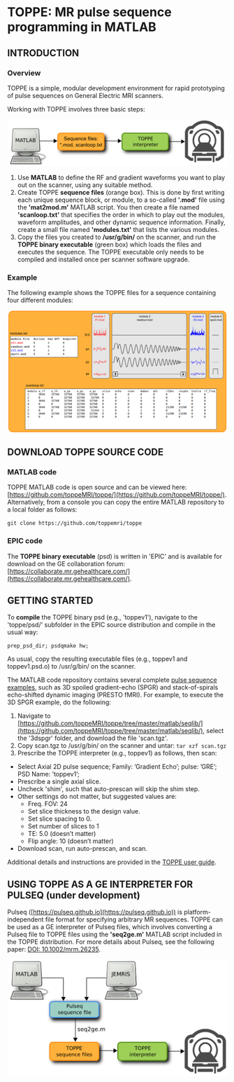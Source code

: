 # TOPPE: MR pulse sequence programming in MATLAB


## INTRODUCTION

### Overview

TOPPE is a simple, modular development environment for rapid prototyping of pulse sequences on General Electric MRI scanners.

Working with TOPPE involves three basic steps:

![TOPPE workflow](/figs/workflow.png)

1. Use **MATLAB** to define the RF and gradient waveforms you want to play out on the scanner, using any suitable method.
1. Create TOPPE **sequence files** (orange box). This is done by first writing each unique sequence block, or module, to a so-called **'.mod'** file using the **'mat2mod.m'** MATLAB script. 
You then create a file named **'scanloop.txt'** that specifies the order in which to play out the modules, waveform amplitudes, and other dynamic sequence information. 
Finally, create a small file named **'modules.txt'** that lists the various modules.
1. Copy the files you created to **/usr/g/bin/** on the scanner, and run the **TOPPE binary executable** (green box) which loads the files and executes the sequence.
The TOPPE executable only needs to be compiled and installed once per scanner software upgrade.


### Example 

The following example shows the TOPPE files for a sequence containing four different modules:

![TOPPE files](/figs/files.png)



## DOWNLOAD TOPPE SOURCE CODE



### MATLAB code

TOPPE MATLAB code is open source and can be viewed here: [https://github.com/toppeMRI/toppe/](https://github.com/toppeMRI/toppe/).
Alternatively, from a console you can copy the entire MATLAB repository to a local folder as follows:

```
git clone https://github.com/toppemri/toppe
```


### EPIC code

The **TOPPE binary executable** (psd) is written in 'EPIC' and is available for download on the GE collaboration forum: [https://collaborate.mr.gehealthcare.com/](https://collaborate.mr.gehealthcare.com/).



## GETTING STARTED

To **compile** the TOPPE binary psd (e.g., 'toppev1'), navigate to the 'toppe/psd/' subfolder in the EPIC source distribution and compile in the usual way:
```
prep_psd_dir; psdqmake hw;
```
As usual, copy the resulting executable files (e.g., toppev1 and toppev1.psd.o) to /usr/g/bin/ on the scanner.

The MATLAB code repository contains several complete [pulse sequence examples](https://github.com/toppeMRI/toppe/tree/master/matlab/seqlib/), such as 3D spoiled gradient-echo (SPGR) and stack-of-spirals echo-shifted dynamic imaging (PRESTO fMRI).
For example, to execute the 3D SPGR example, do the following:

1. Navigate to [https://github.com/toppeMRI/toppe/tree/master/matlab/seqlib/](https://github.com/toppeMRI/toppe/tree/master/matlab/seqlib/), select the '3dspgr' folder, and download the file 'scan.tgz'.
2. Copy scan.tgz to /usr/g/bin/ on the scanner and untar: ```tar xzf scan.tgz```
3. Prescribe the TOPPE interpreter (e.g., toppev1) as follows, then scan:
  + Select Axial 2D pulse sequence; Family: ’Gradient Echo’; pulse: ’GRE’; PSD Name: ’toppev1’;
  + Prescribe a single axial slice.
  + Uncheck 'shim', such that auto-prescan will skip the shim step.
  + Other settings do not matter, but suggested values are:
    + Freq. FOV: 24
    + Set slice thickness to the design value.
    + Set slice spacing to 0.
    + Set number of slices to 1
    + TE: 5.0 (doesn’t matter)
    + Flip angle: 10 (doesn’t matter)
  + Download scan, run auto-prescan, and scan.

Additional details and instructions are provided in the [TOPPE user guide](TOPPE_Guide.pdf).



## USING TOPPE AS A GE INTERPRETER FOR PULSEQ (under development)

Pulseq ([https://pulseq.github.io](https://pulseq.github.io)) is platform-independent file format for specifying arbitrary MR sequences.
TOPPE can be used as a GE interpreter of Pulseq files, which involves converting a Pulseq file to TOPPE files using the **'seq2ge.m'** MATLAB script included in the TOPPE distribution.
For more details about Pulseq, see the following paper: [DOI: 10.1002/mrm.26235](http://onlinelibrary.wiley.com/doi/10.1002/mrm.26235/abstract).

![TOPPE files](/figs/pulseq.png)


